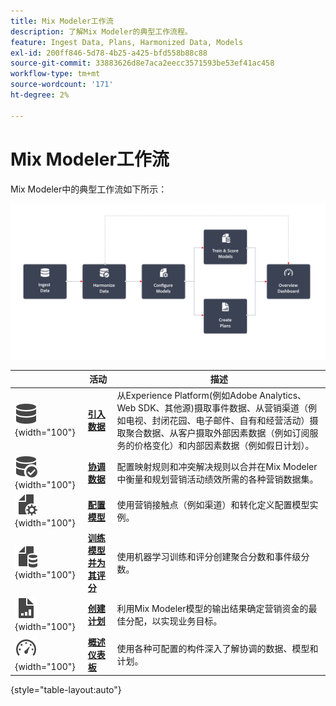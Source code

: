 ```yaml
---
title: Mix Modeler工作流
description: 了解Mix Modeler的典型工作流程。
feature: Ingest Data, Plans, Harmonized Data, Models
exl-id: 200ff846-5d78-4b25-a425-bfd558b88c88
source-git-commit: 33883626d8e7aca2eecc3571593be53ef41ac458
workflow-type: tm+mt
source-wordcount: '171'
ht-degree: 2%

---
```


# Mix Modeler工作流

Mix Modeler中的典型工作流如下所示：

![替换文字](../assets/ApplicationWorkflow.svg)

|  | 活动 | 描述 |
|---|---|---|
| ![数据](../assets/icons/Data.svg){width="100"} | [**引入数据**](../ingest-data/overview.md) | 从Experience Platform(例如Adobe Analytics、Web SDK、其他源)摄取事件数据、从营销渠道（例如电视、封闭花园、电子邮件、自有和经营活动）摄取聚合数据、从客户摄取外部因素数据（例如订阅服务的价格变化）和内部因素数据（例如假日计划）。 |
| ![DataCheck](../assets/icons/DataCheck.svg){width="100"} | [**协调数据**](../harmonize-data/overview.md) | 配置映射规则和冲突解决规则以合并在Mix Modeler中衡量和规划营销活动绩效所需的各种营销数据集。 |
| ![FileConfig](../assets/icons/FileGear.svg){width="100"} | [**配置模型**](../models/create.md) | 使用营销接触点（例如渠道）和转化定义配置模型实例。 |
| ![文件数据](../assets/icons/FileData.svg){width="100"} | [**训练模型并为其评分**](../models/overview.md) | 使用机器学习训练和评分创建聚合分数和事件级分数。 |
| ![文件图表](../assets/icons/FileChart.svg){width="100"} | [**创建计划**](../plans/overview.md) | 利用Mix Modeler模型的输出结果确定营销资金的最佳分配，以实现业务目标。 |
| ![功能板](../assets/icons/Dashboard.svg){width="100"} | [**概述仪表板**](../dashboard/overview.md) | 使用各种可配置的构件深入了解协调的数据、模型和计划。 |

{style="table-layout:auto"}
